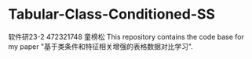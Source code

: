 # Tabular-Class-Conditioned-SS
软件研23-2 472321748 童榜松
This repository contains the code base for my paper "基于类条件和特征相关增强的表格数据对比学习".

